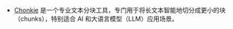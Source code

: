 - [Chonkie](https://github.com/chonkie-inc/chonkie) 是一个专业文本分块工具，专门用于将长文本智能地切分成更小的块（chunks），特别适合 AI 和大语言模型（LLM）应用场景。